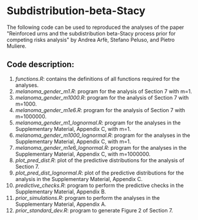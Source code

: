 # Subdistribution-beta-Stacy
The following code can be used to reproduced the analyses of the paper "Reinforced urns and the subdistribution beta-Stacy process prior for competing risks analysis" by Andrea Arfè, Stefano Peluso, and Pietro Muliere.

## Code description:
1. *functions.R*: contains the definitions of all functions required for the analyses.
2. *melanoma_gender_m1.R*: program for the analysis of Section 7 with m=1.
3. *melanoma_gender_m1000.R*: program for the analysis of Section 7 with m=1000.
4. *melanoma_gender_m1e6.R*: program for the analysis of Section 7 with m=1000000.
5. *melanoma_gender_m1_lognormal.R*: program for the analyses in the Supplementary Material, Appendix C, with m=1.
6. *melanoma_gender_m1000_lognormal.R*: program for the analyses in the Supplementary Material, Appendix C, with m=1.
7. *melanoma_gender_m1e6_lognormal.R*: program for the analyses in the Supplementary Material, Appendix C, with m=1000000.
8. *plot_pred_dist.R*: plot of the predictive distributions for the analysis of Section 7.
9. *plot_pred_dist_lognormal.R*: plot of the predictive distributions for the analysis in the Supplementary Material, Appendix C.
10. *predictive_checks.R*: program to perform the predictive checks in the Supplementary Material, Appendix B.
11. *prior_simulations.R*: program to perform the analyses in the Supplementary Material, Appendix A.
12. *prior_standard_dev.R*: program to generate Figure 2 of Section 7.

